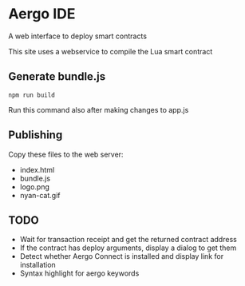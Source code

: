 # Aergo IDE

A web interface to deploy smart contracts

This site uses a webservice to compile the Lua smart contract


## Generate bundle.js

```
npm run build
```

Run this command also after making changes to app.js


## Publishing

Copy these files to the web server:

* index.html
* bundle.js
* logo.png
* nyan-cat.gif


## TODO

* Wait for transaction receipt and get the returned contract address
* If the contract has deploy arguments, display a dialog to get them
* Detect whether Aergo Connect is installed and display link for installation
* Syntax highlight for aergo keywords
